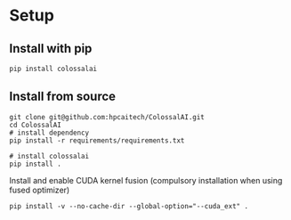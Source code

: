 # Setup

## Install with pip

```bash
pip install colossalai
```

## Install from source

```shell
git clone git@github.com:hpcaitech/ColossalAI.git
cd ColossalAI
# install dependency
pip install -r requirements/requirements.txt

# install colossalai
pip install .
```

Install and enable CUDA kernel fusion (compulsory installation when using fused optimizer)

```
pip install -v --no-cache-dir --global-option="--cuda_ext" .
```
